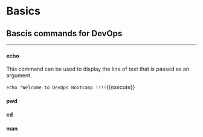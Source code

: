 # Basics
## Bascis commands for DevOps
---
#### echo
This command can be used to display the line of text that is passed as an argument. 

`echo "Welcome to DevOps Bootcamp !!!!`{{execute}}
 
#### pwd


#### cd


#### man
